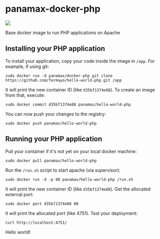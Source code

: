 panamax-docker-php
================
[![](https://badge.imagelayers.io/centurylink/apache-php.svg)](https://imagelayers.io/?images=centurylink/apache-php:latest 'Get your own badge on imagelayers.io')

Base docker image to run PHP applications on Apache

Installing your PHP application
-------------------------------

To install your application, copy your code inside the image in `/app`. For example, if using git:

	sudo docker run -d panamax/docker-php git clone https://github.com/fermayo/hello-world-php.git /app


It will print the new container ID (like `d35bf1374e88`). To create an image from that, execute:

	sudo docker commit d35bf1374e88 panamax/hello-world-php


You can now push your changes to the registry:

	sudo docker push panamax/hello-world-php



Running your PHP application
----------------------------

Pull your container if it's not yet on your local docker machine:

	sudo docker pull panamax/hello-world-php


Run the `/run.sh` script to start apache (via supervisor):

	sudo docker run -d -p 80 panamax/hello-world-php /run.sh


It will print the new container ID (like `d35bf1374e88`). Get the allocated external port:

	sudo docker port d35bf1374e88 80


It will print the allocated port (like 4751). Test your deployment:

	curl http://localhost:4751/


Hello world!
